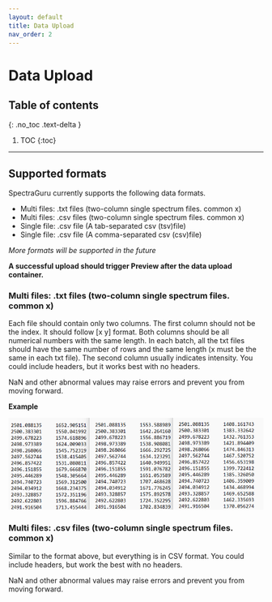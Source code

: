 ```yaml
---
layout: default
title: Data Upload
nav_order: 2
---
```


# Data Upload

## Table of contents
{: .no_toc .text-delta }

1. TOC
{:toc}

---

## Supported formats

SpectraGuru currently supports the following data formats. 

- Multi files: .txt files (two-column single spectrum files. common x)
- Multi files: .csv files (two-column single spectrum files. common x)
- Single file: .csv file (A tab-separated csv (tsv)file)
- Single file: .csv file (A comma-separated csv (csv)file)

*More formats will be supported in the future*

**A successful upload should trigger Preview after the data upload container.**

### Multi files: .txt files (two-column single spectrum files. common x)

Each file should contain only two columns. The first column should not be the index. It should follow [x y] format. Both columns should be all numerical numbers with the same length. In each batch, all the txt files should have the same number of rows and the same length (x must be the same in each txt file). The second column usually indicates intensity. You could include headers, but it works best with no headers.

NaN and other abnormal values may raise errors and prevent you from moving forward.

**Example**

![image1](../assets/images/data-upload-example1.png)

### Multi files: .csv files (two-column single spectrum files. common x)

Similar to the format above, but everything is in CSV format. You could include headers, but work the best with no headers.

NaN and other abnormal values may raise errors and prevent you from moving forward.
